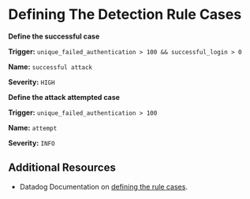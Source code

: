 # Defining The Detection Rule Cases

**Define the successful case**

**Trigger:** `unique_failed_authentication > 100 && successful_login > 0`

**Name:** `successful attack`

**Severity:** `HIGH`

**Define the attack attempted  case**

**Trigger:** `unique_failed_authentication > 100`

**Name:** `attempt`

**Severity:** `INFO`


## Additional Resources
* Datadog Documentation on [defining the rule cases](https://docs.datadoghq.com/security_monitoring/detection_rules#define-the-rule-cases).
